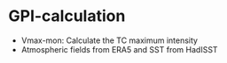 # GPI-calculation
* Vmax-mon: Calculate the TC maximum intensity 
* Atmospheric fields from ERA5 and SST from HadISST
